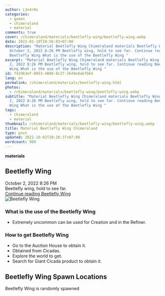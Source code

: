 ```yaml
---
author: L3n4r0x
categories:
  - games
  - chimeraland
  - material
comments: true
cover: /chimeraland/materials/beetlefly-wing/beetlefly-wing.webp
date: 2022-01-10T20:56:03+07:00
description: "Material Beetlefly Wing Chimeraland materials Beetlefly Wing
  October 2, 2022 8:26 PM Beetlefly wing, hold to see far. Continue reading
  Beetlefly Wing What is the use of the Beetlefly Wing "
excerpt: "Material Beetlefly Wing Chimeraland materials Beetlefly Wing October
  2, 2022 8:26 PM Beetlefly wing, hold to see far. Continue reading Beetlefly
  Wing What is the use of the Beetlefly Wing "
id: f419b3ef-8053-4888-8c27-2649e8abfb6d
lang: en
permalink: /chimeraland/materials/beetlefly-wing.html
photos:
  - /chimeraland/materials/beetlefly-wing/beetlefly-wing.webp
subtitle: "Material Beetlefly Wing Chimeraland materials Beetlefly Wing October
  2, 2022 8:26 PM Beetlefly wing, hold to see far. Continue reading Beetlefly
  Wing What is the use of the Beetlefly Wing "
tags:
  - chimeraland
  - material
thumbnail: /chimeraland/materials/beetlefly-wing/beetlefly-wing.webp
title: Material Beetlefly Wing Chimeraland
type: post
updated: 2022-10-02T20:26:37+07:00
wordcount: 909
---
```


<link
  rel="stylesheet"
  href="https://rawcdn.githack.com/dimaslanjaka/Web-Manajemen/870a349/css/bootstrap-5-3-0-alpha3-wrapper.css"
/>
<section id="bootstrap-wrapper">
  <div data-bs-theme="dark">
    <div
      class="row g-0 border rounded overflow-hidden flex-md-row mb-4 shadow-sm position-relative bg-dark text-light"
    >
      <div class="col p-4 d-flex flex-column position-static">
        <strong class="d-inline-block mb-2 text-success">materials</strong>
        <h2 class="mb-0">Beetlefly Wing</h2>
        <div class="mb-1 text-muted">October 2, 2022 8:26 PM</div>
        <div class="mb-2 border p-1">Beetlefly wing, hold to see far.</div>
        <a
          href="/chimeraland/materials/beetlefly-wing.html"
          class="stretched-link d-none text-primary"
          >Continue reading Beetlefly Wing</a
        >
      </div>
      <div class="col-auto d-none d-md-block d-lg-block">
        <img
          src="https://www.webmanajemen.com/chimeraland/materials/beetlefly-wing/beetlefly-wing.webp"
          alt="Beetlefly Wing"
        />
      </div>
    </div>
    <div class="row">
      <div class="col-lg-6 col-12 mb-2">
        <div class="card">
          <div class="card-body">
            <h3 class="card-title">What is the use of the Beetlefly Wing</h3>
            <div class="card-text">
              <ul>
                <li>
                  Extremely uncommon can be used for Creation and in the
                  Refiner.
                </li>
              </ul>
            </div>
          </div>
        </div>
      </div>
      <div class="col-lg-6 col-12 mb-2">
        <div class="card">
          <div class="card-body">
            <h3 class="card-title">How to get Beetlefly Wing</h3>
            <div class="card-text">
              <ul>
                <li>Go to the Auction House to obtain it.</li>
                <li>Obtained from Cicadas.</li>
                <li>Explore the world to get.</li>
                <li>Search for Giant Cicada product to obtain it.</li>
              </ul>
            </div>
          </div>
        </div>
      </div>
      <div class="col-12 mb-2">
        <h2>Beetlefly Wing Spawn Locations</h2>
        <p>Beetlefly Wing is randomly spawned</p>
      </div>
    </div>
  </div>
</section>
